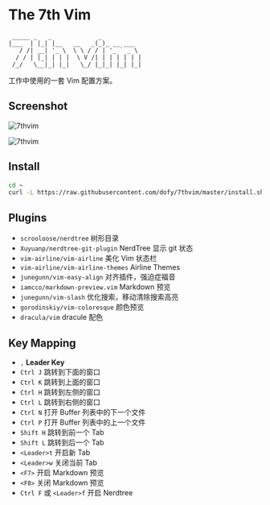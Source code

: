 # The 7th Vim

```
 _____ _   _             _           
|___  | |_| |__   __   _(_)_ __ ___  
   / /| __| '_ \  \ \ / / | '_ ` _ \ 
  / / | |_| | | |  \ V /| | | | | | |
 /_/   \__|_| |_|   \_/ |_|_| |_| |_|
```

工作中使用的一套 Vim 配置方案。

## Screenshot

![7thvim][screen-shot-1]

![7thvim][screen-shot-2]

## Install

```bash
cd ~
curl -L https://raw.githubusercontent.com/dofy/7thvim/master/install.sh | sh
```

## Plugins

  - `scrooloose/nerdtree` 树形目录
  - `Xuyuanp/nerdtree-git-plugin` NerdTree 显示 git 状态
  - `vim-airline/vim-airline` 美化 Vim 状态栏
  - `vim-airline/vim-airline-themes` Airline Themes
  - `junegunn/vim-easy-align` 对齐插件，强迫症福音
  - `iamcco/markdown-preview.vim` Markdown 预览
  - `junegunn/vim-slash` 优化搜索，移动清除搜索高亮
  - `gorodinskiy/vim-coloresque` 颜色预览
  - `dracula/vim` dracule 配色

## Key Mapping

  - `,` **Leader Key**
  - `Ctrl J` 跳转到下面的窗口
  - `Ctrl K` 跳转到上面的窗口
  - `Ctrl H` 跳转到左侧的窗口
  - `Ctrl L` 跳转到右侧的窗口
  - `Ctrl N` 打开 Buffer 列表中的下一个文件
  - `Ctrl P` 打开 Buffer 列表中的上一个文件
  - `Shift H` 跳转到前一个 Tab
  - `Shift L` 跳转到后一个 Tab
  - `<Leader>t` 开启新 Tab
  - `<Leader>w` 关闭当前 Tab
  - `<F7>` 开启 Markdown 预览
  - `<F8>` 关闭 Markdown 预览
  - `Ctrl F` 或 `<Leader>f` 开启 Nerdtree

[screen-shot-1]: https://user-images.githubusercontent.com/344197/34243545-3b92507e-e65c-11e7-8a26-2b763f4b291a.png
[screen-shot-2]: https://user-images.githubusercontent.com/344197/34243627-9fd4e600-e65c-11e7-99f2-f72a44242c62.png
